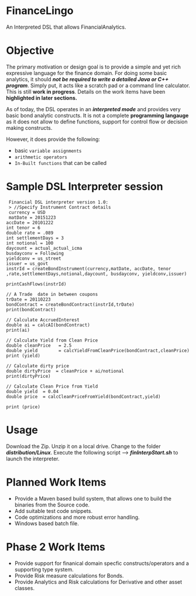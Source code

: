 # FinanceLingo
An Interpreted DSL that allows FinancialAnalytics.

# Objective
The primary motivation or design goal is to provide a simple and yet rich expressive language for the finance domain.
For doing some basic analytics, it should ***not be required to write a detailed Java or C++ program***. Simply put, it acts like a scratch pad or a command line calculator. This is still **work in progress**. Details on the work items have been **highlighted in later sections.**

As of today, the DSL operates in an ***interpreted mode*** and provides very basic bond analytic constructs. 
It is not a complete **programming langauge** as it does not allow to define functions, support for control flow or decision making constructs. 

However, it does provide the following: 
*  basic ``variable assignments``
* ``arithmetic operators``
* `In-Built functions` that can be called

# Sample DSL Interpreter session
``` 
 Financial DSL interpreter version 1.0:
 > //Specify Instrument Contract details
 currency = USD
 matDate = 20151223
accDate = 20101222
int tenor = 6
double rate = .089
int settlementDays = 3
int notional = 100
daycount = actual_actual_icma
busdayconv = Following
yieldconv = us_street
issuer = us_govt
instrId = createBondInstrument(currency,matDate, accDate, tenor ,rate,settlementDays,notional,daycount, busdayconv, yieldconv,issuer)

printCashFlows(instrId)

// A Trade  date in between coupons
trDate = 20110223
bondContract = createBondContract(instrId,trDate)
print(bondContract)

// Calculate AccruedInterest
double ai =	calcAI(bondContract)
print(ai)

// Calculate Yield from Clean Price 
double cleanPrice   = 2.5 
double yield 	    = calcYieldFromCleanPrice(bondContract,cleanPrice) 
print (yield)

// Calculate dirty price
double dirtyPrice  = cleanPrice + ai/notional
print(dirtyPrice)

// Calculate Clean Price from Yield 
double yield  = 0.04 
double price  = calcCleanPriceFromYield(bondContract,yield) 

print (price)
```
# Usage
  Download the Zip. Unzip it on a local drive. Change to the folder ***distribution/Linux***.
  Execute the following script --> ***finInterpStart.sh*** to launch the interpreter.
  
# Planned Work Items
* Provide a Maven based build system, that allows one to build the binaries from the Source code.
* Add suitable test code snippets. 
* Code optimizations and more robust error handling.
* Windows based batch file.

# Phase 2 Work Items
* Provide support for finanical domain specfic constructs/operators and a supporting type system.
* Provide Risk measure calculations for Bonds.
* Provide Analytics and Risk calculations for Derivative and other asset classes.
